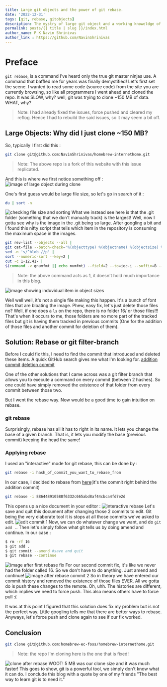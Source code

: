 ```yaml
---  
title: Large git objects and the power of git rebase.
date: '2022-12-31'
tags: [git, rebase, gitobjects]  
description: The mystry of large git object and a working knoweldge of git rebase.
permalink: posts/{{ title | slug }}/index.html
author_name: P K Navin Shrinivas
author_link : https://github.com/NavinShrinivas
---
```


# Preface
`git rebase`, is a command I've heard only the true git master ninjas use. A command that baffled me for years was finally demystified! Let's first set the scene. I wanted to read some code (source code) from the site you are currently browsing, so like all programmers I went ahead and cloned the repo. It was SLOW, why? well, git was trying to clone ~150 MB of data. WHAT, why?

> Note: I had already fixed the issues, force pushed and cleared my reflog. Hence I had to rebuild the said issues, so it may seem a bit off.

## Large Objects: Why did I just clone ~150 MB?

So, typically I first did this : 
```bash
git clone git@github.com:NavinShrinivas/homebrew-internethome.git
```
> Note: The above repo is a fork of this website with this issue replicated.

And this is where we first notice something off : 
![image of large object during clone](https://imgur.com/7SrYL9o.png)

One's first guess would be large file size, so let's go in search of it : 
```bash
du | sort -n
```
![checking file size and sorting](https://imgur.com/qfoR6Oy.png)
What we instead see here is that the .git folder (something that we don't manually track) is the largest! Well, now I gotta see why is the image in the .git being so large. After googling a bit and I found this nifty script that tells which item in the repository is consuming the maximum space in the images.

```bash
git rev-list --objects --all |              
git cat-file --batch-check='%(objecttype) %(objectname) %(objectsize) %(rest)' |
sed -n 's/^blob //p' |
sort --numeric-sort --key=2 |
cut -c 1-12,41- |
$(command -v gnumfmt || echo numfmt) --field=2 --to=iec-i --suffix=B --padding=7 --round=nearest
```
> Note: the above command acts as 1, it doesn't hold much importance in this blog.

![image showing induvidual item in object sizes](https://imgur.com/OwtXpsZ.png)

Well well well, it's not a single file making this happen. It's a bunch of font files that are bloating the image. Phew, easy fix, let's just delete those files no? Well, if one does a `ls` on the repo, there is no folder 16/ or those files!!! That's when it occurs to me, those folders are no more part of the tracked files but git is having them tracked in previous commits (One for the addition of those files and another commit for deletion of them).

## Solution: Rebase or git filter-branch 

Before I could fix this, I need to find the commit that introduced and deleted these items. A quick GitHub search gives me what I'm looking for.
[addition commit](https://github.com/NavinShrinivas/homebrew-internethome/commit/70e96ff861b572d5a7430970bdb9fc72615d9712)
[deletion commit](https://github.com/NavinShrinivas/homebrew-internethome/commit/b37d866776e1186b2c2d46d5759d15ae7b5c6ba9)

One of the other solutions that I came across was a git filter branch that allows you to execute a command on every commit (between 2 hashes). So one could have simply removed the existence of that folder from every commit between those two.

But I went the rebase way. Now would be a good time to gain intuition on rebase. 

### git rebase 

Surprisingly, rebase has all it has to right in its name. It lets you change the base of a given branch. That is, it lets you modify the base (previous commit) keeping the head the same!

### Applying rebase 

I used an "interactive" mode for git rebase, this can be done by : 
```bash
git rebase -i hash_of_commit_you_want_to_rebase_from
```
In our case, I decided to rebase from [here](https://github.com/NavinShrinivas/homebrew-internethome/commit/886448910588f6332c665abd8af44cbca4fd7e2d)(it's the commit right behind the addition commit)

```bash
git rebase -i 886448910588f6332c665abd8af44cbca4fd7e2d
```
This opens up a nice document in your editor : 
![interactive rebase](https://imgur.com/I7HMBbu.png)
Let's save and quit this document after changing those 2 commits to edit. Git being the very elaborate tool it is stops at all those commits we've asked to edit.
![edit commit 1](https://imgur.com/B2Fkz1d.png)
Now, we can do whatever change we want, and do `git add .`. Then let's simply follow what git tells us by doing amend and continue. In our case : 
```bash
$ rm -rf 16 
$ git add .
$ git commit --amend #save and quit 
$ git rebase --continue
```
![image after first rebase fix](https://imgur.com/6ffxxka.png)
For our second commit fix, it's like we never had the folder called 16. So we don't have to do anything. Just amend and continue!
![image after rebase commit 2](https://imgur.com/xo8MITF.png)
So in theory we have entered our commit history and removed the existence of those files EVER. All we gotta do is push these changes to the remote. 
Oh, uhh. The histories are different, which implies we need to force push. This also means others have to force pull :( 

It was at this point I figured that this solution does fix my problem but is not the perfect way. Little googling tells me that there are better ways to rebase. 
Anyways, let's force push and clone again to see if our fix worked. 

## Conclusion 

```bash 
git clone git@github.com:homebrew-ec-foss/homebrew-internethome.git
```
> Note: the repo I'm cloning here is the one that is fixed!

![clone after rebase](https://imgur.com/90C9lRB.png)
WOOT! 5 MB was our clone size and it was much faster! This goes to show, git is a powerful tool, we simply don't know what it can do. I conclude this blog with a quote by one of my friends "The best way to learn git is to need it."
